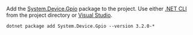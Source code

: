 Add the [System.Device.Gpio](https://www.nuget.org/packages/System.Device.Gpio/) package to the project. Use either [.NET CLI](/dotnet/core/tool/dotnet-package-add) from the project directory or [Visual Studio](/nuget/consume-packages/install-use-packages-visual-studio).

```dotnetcli
dotnet package add System.Device.Gpio --version 3.2.0-*
```
